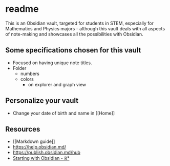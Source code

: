 # readme

This is an Obsidian vault, targeted for students in STEM, especially for Mathematics and Physics majors - although this vault deals with all aspects of note-making and showcases all the possibilities with Obsidian.

## Some specifications chosen for this vault

- Focused on having unique note titles.
- Folder
	- numbers
	- colors
		- on explorer and graph view

## Personalize your vault

- Change your date of birth and name in [[Home]]

## Resources

- [[Markdown guide]]
- https://help.obsidian.md/
- https://publish.obsidian.md/hub
- [Starting with Obsidian - ℝ²](https://riddyrayes.github.io/notes/starting-with-obsidian/)
